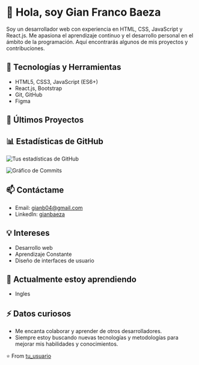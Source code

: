 # 👋 Hola, soy Gian Franco Baeza

Soy un desarrollador web con experiencia en HTML, CSS, JavaScript y React.js. Me apasiona el aprendizaje continuo y el desarrollo personal en el ámbito de la programación. Aquí encontrarás algunos de mis proyectos y contribuciones.

## 🚀 Tecnologías y Herramientas

- HTML5, CSS3, JavaScript (ES6+)
- React.js, Bootstrap
- Git, GitHub
- Figma
## 📝 Últimos Proyectos

## 📊 Estadísticas de GitHub

![Tus estadísticas de GitHub](https://github-readme-stats.vercel.app/api?username=GianBaeza&show_icons=true&theme=radical)

![Gráfico de Commits](https://github-readme-streak-stats.herokuapp.com/?user=GianBaeza&theme=radical)

## 📫 Contáctame

- Email: [gianb04@gmail.com](mailto:gianb04@gmail.com)
- LinkedIn: [gianbaeza ](https://www.linkedin.com/in/gianbaeza/)

## 💡 Intereses

- Desarrollo web
- Aprendizaje Constante
- Diseño de interfaces de usuario

## 🌱 Actualmente estoy aprendiendo
- Ingles

## ⚡ Datos curiosos

- Me encanta colaborar y aprender de otros desarrolladores.
- Siempre estoy buscando nuevas tecnologías y metodologías para mejorar mis habilidades y conocimientos.



⭐️ From [tu_usuario](https://github.com/GianBaeza)
